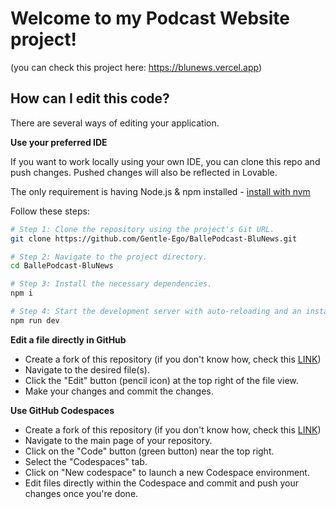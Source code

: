 # Welcome to my Podcast Website project!
(you can check this project here: https://blunews.vercel.app)

## How can I edit this code?

There are several ways of editing your application.

**Use your preferred IDE**

If you want to work locally using your own IDE, you can clone this repo and push changes. Pushed changes will also be reflected in Lovable.

The only requirement is having Node.js & npm installed - [install with nvm](https://github.com/nvm-sh/nvm#installing-and-updating)

Follow these steps:

```sh
# Step 1: Clone the repository using the project's Git URL.
git clone https://github.com/Gentle-Ego/BallePodcast-BluNews.git

# Step 2: Navigate to the project directory.
cd BallePodcast-BluNews

# Step 3: Install the necessary dependencies.
npm i

# Step 4: Start the development server with auto-reloading and an instant preview.
npm run dev
```

**Edit a file directly in GitHub**

- Create a fork of this repository (if you don't know how, check this [LINK](https://docs.github.com/en/pull-requests/collaborating-with-pull-requests/working-with-forks/fork-a-repo))
- Navigate to the desired file(s).
- Click the "Edit" button (pencil icon) at the top right of the file view.
- Make your changes and commit the changes.

**Use GitHub Codespaces**

- Create a fork of this repository (if you don't know how, check this [LINK](https://docs.github.com/en/pull-requests/collaborating-with-pull-requests/working-with-forks/fork-a-repo))
- Navigate to the main page of your repository.
- Click on the "Code" button (green button) near the top right.
- Select the "Codespaces" tab.
- Click on "New codespace" to launch a new Codespace environment.
- Edit files directly within the Codespace and commit and push your changes once you're done.
